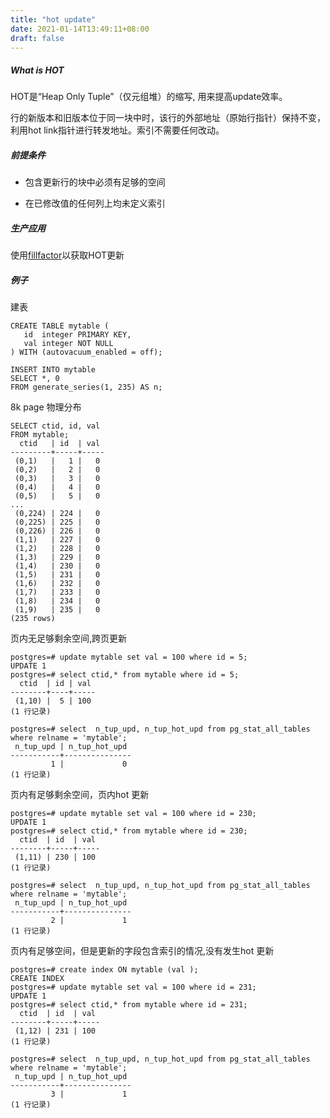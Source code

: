 ```yaml
---
title: "hot update"
date: 2021-01-14T13:49:11+08:00
draft: false
---
```


##### What is HOT

HOT是“Heap Only Tuple”（仅元组堆）的缩写, 用来提高update效率。

行的新版本和旧版本位于同一块中时，该行的外部地址（原始行指针）保持不变，利用hot link指针进行转发地址。索引不需要任何改动。

##### 前提条件

- 包含更新行的块中必须有足够的空间

- 在已修改值的任何列上均未定义索引

##### 生产应用

使用[fillfactor](./postgres/fillfactor)以获取HOT更新

##### 例子

建表
```
CREATE TABLE mytable (
   id  integer PRIMARY KEY,
   val integer NOT NULL
) WITH (autovacuum_enabled = off);
 
INSERT INTO mytable
SELECT *, 0
FROM generate_series(1, 235) AS n; 

```

8k page 物理分布
```
SELECT ctid, id, val
FROM mytable;
  ctid   | id  | val 
---------+-----+-----
 (0,1)   |   1 |   0
 (0,2)   |   2 |   0
 (0,3)   |   3 |   0
 (0,4)   |   4 |   0
 (0,5)   |   5 |   0
...
 (0,224) | 224 |   0
 (0,225) | 225 |   0
 (0,226) | 226 |   0
 (1,1)   | 227 |   0
 (1,2)   | 228 |   0
 (1,3)   | 229 |   0
 (1,4)   | 230 |   0
 (1,5)   | 231 |   0
 (1,6)   | 232 |   0
 (1,7)   | 233 |   0
 (1,8)   | 234 |   0
 (1,9)   | 235 |   0
(235 rows)
```

页内无足够剩余空间,跨页更新
```
postgres=# update mytable set val = 100 where id = 5;
UPDATE 1
postgres=# select ctid,* from mytable where id = 5;
  ctid  | id | val 
--------+----+-----
 (1,10) |  5 | 100
(1 行记录)

postgres=# select  n_tup_upd, n_tup_hot_upd from pg_stat_all_tables where relname = 'mytable';
 n_tup_upd | n_tup_hot_upd 
-----------+---------------
         1 |             0
(1 行记录)

```

页内有足够剩余空间，页内hot 更新
```
postgres=# update mytable set val = 100 where id = 230;
UPDATE 1
postgres=# select ctid,* from mytable where id = 230;
  ctid  | id  | val 
--------+-----+-----
 (1,11) | 230 | 100
(1 行记录)

postgres=# select  n_tup_upd, n_tup_hot_upd from pg_stat_all_tables where relname = 'mytable';
 n_tup_upd | n_tup_hot_upd 
-----------+---------------
         2 |             1
(1 行记录)
```

页内有足够空间，但是更新的字段包含索引的情况,没有发生hot 更新
```
postgres=# create index ON mytable (val );
CREATE INDEX
postgres=# update mytable set val = 100 where id = 231;
UPDATE 1
postgres=# select ctid,* from mytable where id = 231;
  ctid  | id  | val 
--------+-----+-----
 (1,12) | 231 | 100
(1 行记录)

postgres=# select  n_tup_upd, n_tup_hot_upd from pg_stat_all_tables where relname = 'mytable';
 n_tup_upd | n_tup_hot_upd 
-----------+---------------
         3 |             1
(1 行记录)

```
